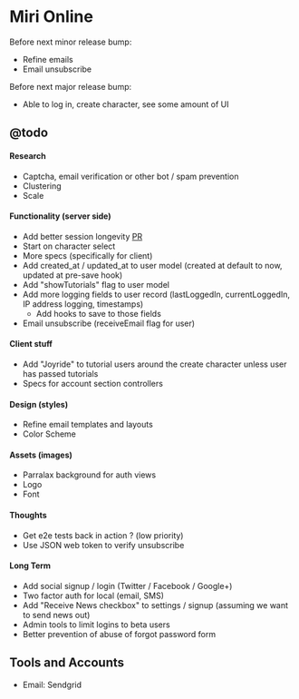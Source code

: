 Miri Online
===========

Before next minor release bump:
- Refine emails
- Email unsubscribe

Before next major release bump:
 - Able to log in, create character, see some amount of UI

## @todo

#### Research
 - Captcha, email verification or other bot / spam prevention
 - Clustering
 - Scale

#### Functionality (server side)
 - Add better session longevity [PR](https://github.com/DaftMonk/generator-angular-fullstack/pull/444/files)
 - Start on character select
 - More specs (specifically for client)
 - Add created_at / updated_at to user model (created at default to now, updated at pre-save hook)
 - Add "showTutorials" flag to user model
 - Add more logging fields to user record (lastLoggedIn, currentLoggedIn, IP address logging, timestamps)
   - Add hooks to save to those fields
 - Email unsubscribe (receiveEmail flag for user)

#### Client stuff
 - Add "Joyride" to tutorial users around the create character unless user has passed tutorials
 - Specs for account section controllers

#### Design (styles)
 - Refine email templates and layouts
 - Color Scheme

#### Assets (images)
 - Parralax background for auth views
 - Logo
 - Font

#### Thoughts
 - Get e2e tests back in action ? (low priority)
 - Use JSON web token to verify unsubscribe

#### Long Term
 - Add social signup / login (Twitter / Facebook / Google+)
 - Two factor auth for local (email, SMS)
 - Add "Receive News checkbox" to settings / signup (assuming we want to send news out)
 - Admin tools to limit logins to beta users
 - Better prevention of abuse of forgot password form


## Tools and Accounts
 - Email: Sendgrid
